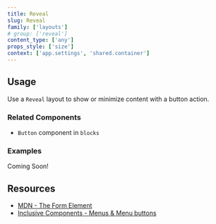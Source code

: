 ```yaml
---
title: Reveal
slug: Reveal
family: ['layouts']
# group: ['reveal']
content_type: ['any']
props_style: ['size']
context: ['app.settings', 'shared.container']
---
```


## Usage

Use a `Reveal` layout to show or minimize content with a button action.

### Related Components

- `Button` component in `blocks`

### Examples

<p class="feedback bare emoji:default">Coming Soon!</p>

## Resources

- [MDN - The Form Element](https://developer.mozilla.org/en-US/docs/Web/HTML/Element/form)
- [Inclusive Components - Menus & Menu buttons](https://inclusive-components.design/menus-menu-buttons/)
